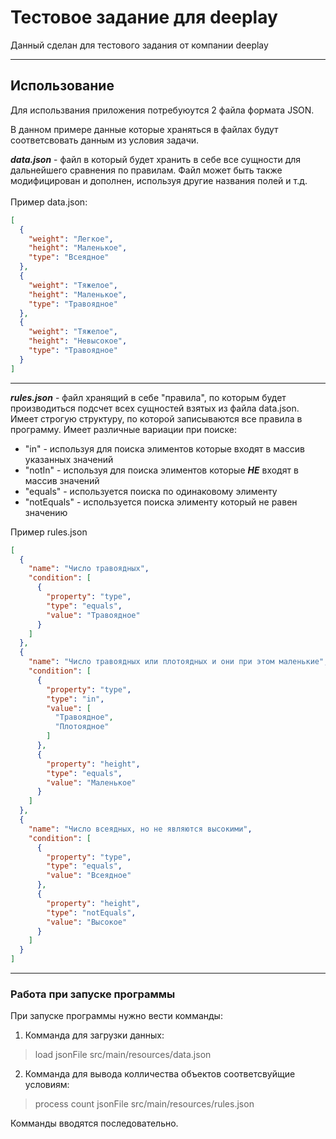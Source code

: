 # Тестовое задание для deeplay

Данный сделан для тестового задания от компании deeplay

---

## Использование

Для использвания приложения потребуюутся 2 файла формата JSON.

В данном примере данные которые храняться в файлах будут соответсвовать данным из условия задачи.

***data.json*** - файл в который будет хранить в себе все сущности для дальнейшего сравнения по правилам.
Файл может быть также модифицирован и дополнен, используя другие названия полей и т.д.
<br>
<br>
Пример data.json:
```json
[
  {
    "weight": "Легкое",
    "height": "Маленькое",
    "type": "Всеядное"
  },
  {
    "weight": "Тяжелое",
    "height": "Маленькое",
    "type": "Травоядное"
  },
  {
    "weight": "Тяжелое",
    "height": "Невысокое",
    "type": "Травоядное"
  }
]
```
---

***rules.json*** - файл хранящий в себе "правила", по которым будет производиться подсчет всех сущностей взятых из
файла data.json. <br> Имеет строгую структуру, по которой записываются все правила в программу.
Имеет различные вариации при поиске:

+ "in" - используя для поиска элиментов которые входят в массив указанных значений
+ "notIn" - используя для поиска элиментов которые ***НЕ*** входят в массив значений
+ "equals" - используется поиска по одинаковому элименту 
+ "notEquals" - используется поиска элименту который не равен значению


Пример rules.json

```json
[
  {
    "name": "Число травоядных",
    "condition": [
      {
        "property": "type",
        "type": "equals",
        "value": "Травоядное"
      }
    ]
  },
  {
    "name": "Число травоядных или плотоядных и они при этом маленькие",
    "condition": [
      {
        "property": "type",
        "type": "in",
        "value": [
          "Травоядное",
          "Плотоядное"
        ]
      },
      {
        "property": "height",
        "type": "equals",
        "value": "Маленькое"
      }
    ]
  },
  {
    "name": "Число всеядных, но не являются высокими",
    "condition": [
      {
        "property": "type",
        "type": "equals",
        "value": "Всеядное"
      },
      {
        "property": "height",
        "type": "notEquals",
        "value": "Высокое"
      }
    ]
  }
]
```

---

### Работа при запуске программы

При запуске программы нужно вести комманды:

1. Комманда для загрузки данных:

 > load jsonFile src/main/resources/data.json


2. Комманда для вывода колличества объектов соответсвуйщие условиям:

 >  process count jsonFile src/main/resources/rules.json

Комманды вводятся последовательно.
